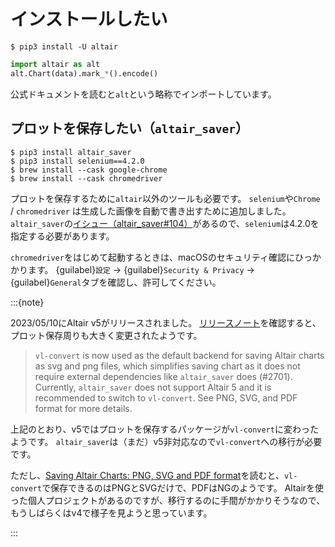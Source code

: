 # インストールしたい

```console
$ pip3 install -U altair
```

```python
import altair as alt
alt.Chart(data).mark_*().encode()
```

公式ドキュメントを読むと``alt``という略称でインポートしています。

## プロットを保存したい（``altair_saver``）

```console
$ pip3 install altair_saver
$ pip3 install selenium==4.2.0
$ brew install --cask google-chrome
$ brew install --cask chromedriver
```

プロットを保存するために``altair``以外のツールも必要です。
``selenium``や``Chrome`` / ``chromedriver`` は生成した画像を自動で書き出すために追加しました。
``altair_saver``の[イシュー（altair_saver#104）](https://github.com/altair-viz/altair_saver/issues/104)があるので、``selenium``は4.2.0を指定する必要があります。

``chromedriver``をはじめて起動するときは、macOSのセキュリティ確認にひっかかります。
{guilabel}`設定` → {guilabel}`Security & Privacy` → {guilabel}`General`タブを確認し、許可してください。

:::{note}

2023/05/10にAltair v5がリリースされました。
[リリースノート](https://github.com/altair-viz/altair/releases/tag/v5.0.0)を確認すると、プロット保存周りも大きく変更されたようです。

> `vl-convert` is now used as the default backend for saving Altair charts as svg and png files, which simplifies saving chart as it does not require external dependencies like `altair_saver` does (#2701).
> Currently, `altair_saver` does not support Altair 5 and it is recommended to switch to `vl-convert`.
> See PNG, SVG, and PDF format for more details.

上記のとおり、v5ではプロットを保存するパッケージが`vl-convert`に変わったようです。
`altair_saver`は（まだ）v5非対応なので`vl-convert`への移行が必要です。

ただし、[Saving Altair Charts: PNG, SVG and PDF format](https://altair-viz.github.io/user_guide/saving_charts.html#png-svg-and-pdf-format)を読むと、`vl-convert`で保存できるのはPNGとSVGだけで、PDFはNGのようです。
Altairを使った個人プロジェクトがあるのですが、移行するのに手間がかかりそうなので、もうしばらくはv4で様子を見ようと思っています。

:::
